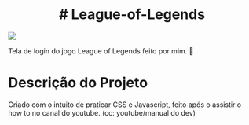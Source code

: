 <h1 align="center"> # League-of-Legends </h1>
<img src ="https://user-images.githubusercontent.com/108020095/181602585-cbad3858-8a0e-42c0-b136-c5fb2fed4f95.png">



Tela de login do jogo League of Legends feito por mim. 🌸  


# Descrição do Projeto
Criado com o intuito de praticar CSS e Javascript, feito após o assistir o how to no canal do youtube. (cc: youtube/manual do dev)

